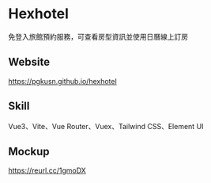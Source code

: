 # Hexhotel

免登入旅館預約服務，可查看房型資訊並使用日曆線上訂房

## Website
https://pgkusn.github.io/hexhotel

## Skill
Vue3、Vite、Vue Router、Vuex、Tailwind CSS、Element UI

## Mockup
https://reurl.cc/1gmoDX
